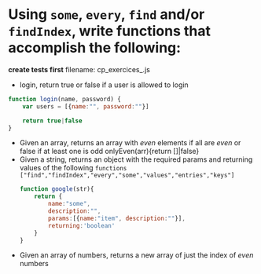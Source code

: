# Using `some`, `every`, `find` and/or `findIndex`, write functions that accomplish the following:
**create tests first**
filename: cp_exercices_<yourName>.js

* login, return true or false if a user is allowed to login
```js
function login(name, password) {
    var users = [{name:"", password:""}]

    return true|false
}
```
* Given an array, returns an array with *even* elements if all are *even* or false if at least one is odd
    onlyEven(arr){return []|false}
* Given a string, returns an object with the required params and returning values of the following `functions ["find","findIndex","every","some","values","entries","keys"]`
    ```js
    function google(str){
        return {
            name:"some",
            description:"",
            params:[{name:"item", description:""}],
            returning:'boolean'
        }
    }
    ```
* Given an array of numbers, returns a new array of just the index of *even* numbers
